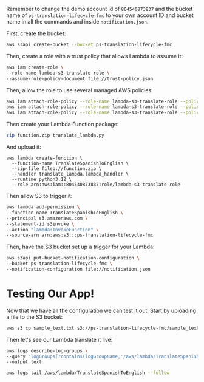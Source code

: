 Remember to change the demo account id of `804540873837` and the bucket name of `ps-translation-lifecycle-fmc` to your own account ID and bucket name in all the commands and inside `notification.json`. 

First, create the bucket:

```bash
aws s3api create-bucket --bucket ps-translation-lifecycle-fmc
```

Then, create a role with a trust policy that allows Lambda to assume it:

```bash
aws iam create-role \
--role-name lambda-s3-translate-role \
--assume-role-policy-document file://trust-policy.json
```

Then, allow the role to use several managed AWS policies:

```bash
aws iam attach-role-policy --role-name lambda-s3-translate-role --policy-arn arn:aws:iam::aws:policy/AmazonS3ReadOnlyAccess
aws iam attach-role-policy --role-name lambda-s3-translate-role --policy-arn arn:aws:iam::aws:policy/CloudWatchLogsFullAccess
aws iam attach-role-policy --role-name lambda-s3-translate-role --policy-arn arn:aws:iam::aws:policy/TranslateFullAccess
```

Then create your Lambda Function package:

```bash
zip function.zip translate_lambda.py
```

And upload it:

```
aws lambda create-function \
  --function-name TranslateSpanishToEnglish \
  --zip-file fileb://function.zip \
  --handler translate_lambda.lambda_handler \
  --runtime python3.12 \
  --role arn:aws:iam::804540873837:role/lambda-s3-translate-role
```

Then allow S3 to trigger it:

```bash
aws lambda add-permission \
--function-name TranslateSpanishToEnglish \
--principal s3.amazonaws.com \
--statement-id s3invoke \
--action "lambda:InvokeFunction" \
--source-arn arn:aws:s3:::ps-translation-lifecycle-fmc
```

Then, have the S3 bucket set up a trigger for your Lambda:

```bash
aws s3api put-bucket-notification-configuration \
--bucket ps-translation-lifecycle-fmc \
--notification-configuration file://notification.json
```

# Testing Our App!

Now that we have all the configuration we can test it out! Start by uploading a file to the S3 bucket:

```bash
aws s3 cp sample_text.txt s3://ps-translation-lifecycle-fmc/sample_text.txt
```

Then let's see our Lambda translate it live:

```bash
aws logs describe-log-groups \
--query "logGroups[?contains(logGroupName,'/aws/lambda/TranslateSpanishToEnglish')].logGroupName" \
--output text
```

```bash
aws logs tail /aws/lambda/TranslateSpanishToEnglish --follow
```
